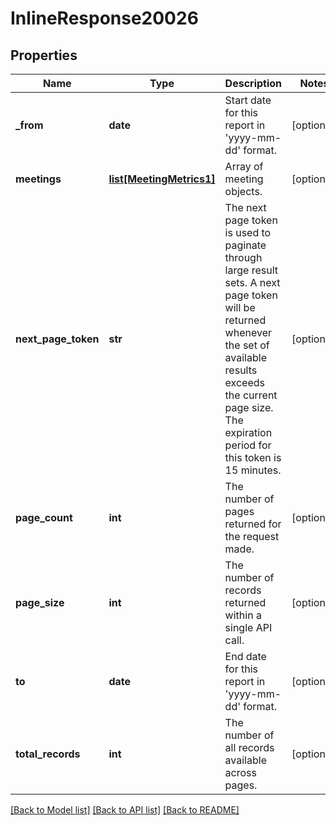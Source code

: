 # InlineResponse20026

## Properties
Name | Type | Description | Notes
------------ | ------------- | ------------- | -------------
**_from** | **date** | Start date for this report in &#x27;yyyy-mm-dd&#x27; format. | [optional] 
**meetings** | [**list[MeetingMetrics1]**](MeetingMetrics1.md) | Array of meeting objects. | [optional] 
**next_page_token** | **str** | The next page token is used to paginate through large result sets. A next page token will be returned whenever the set of available results exceeds the current page size. The expiration period for this token is 15 minutes. | [optional] 
**page_count** | **int** | The number of pages returned for the request made. | [optional] 
**page_size** | **int** | The number of records returned within a single API call. | [optional] 
**to** | **date** | End date for this report in &#x27;yyyy-mm-dd&#x27; format. | [optional] 
**total_records** | **int** | The number of all records available across pages. | [optional] 

[[Back to Model list]](../README.md#documentation-for-models) [[Back to API list]](../README.md#documentation-for-api-endpoints) [[Back to README]](../README.md)

